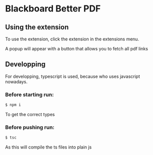 # Blackboard Better PDF

## Using the extension

To use the extension, click the extension in the extensions menu.

A popup will appear with a button that allows you to fetch all pdf links

## Developping

For developping, typescript is used, because who uses javascript nowadays.

### Before starting run:

```bash
$ npm i
```
To get the correct types

### Before pushing run:
```bash
$ tsc
```
As this will compile the ts files into plain js